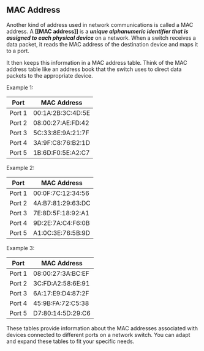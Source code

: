 ## MAC Address

Another kind of address used in network communications is called a MAC address. A **[[MAC address]]** is a ***unique alphanumeric identifier that is assigned to each physical device*** on a network. When a switch receives a data packet, it reads the MAC address of the destination device and maps it to a port. 

It then keeps this information in a MAC address table. Think of the MAC address table like an address book that the switch uses to direct data packets to the appropriate device. 

Example 1:

| Port    | MAC Address          |
| ------- | -------------------- |
| Port 1  | 00:1A:2B:3C:4D:5E   |
| Port 2  | 08:00:27:AE:FD:42   |
| Port 3  | 5C:33:8E:9A:21:7F   |
| Port 4  | 3A:9F:C8:76:B2:1D   |
| Port 5  | 1B:6D:F0:5E:A2:C7   |

Example 2:

| Port    | MAC Address          |
| ------- | -------------------- |
| Port 1  | 00:0F:7C:12:34:56   |
| Port 2  | 4A:B7:81:29:63:DC   |
| Port 3  | 7E:8D:5F:18:92:A1   |
| Port 4  | 9D:2E:7A:C4:F6:0B   |
| Port 5  | A1:0C:3E:76:5B:9D   |

Example 3:

| Port    | MAC Address          |
| ------- | -------------------- |
| Port 1  | 08:00:27:3A:BC:EF   |
| Port 2  | 3C:FD:A2:58:6E:91   |
| Port 3  | 6A:17:E9:D4:87:2F   |
| Port 4  | 45:9B:FA:72:C5:38   |
| Port 5  | D7:80:14:5D:29:C6   |

These tables provide information about the MAC addresses associated with devices connected to different ports on a network switch. You can adapt and expand these tables to fit your specific needs.
